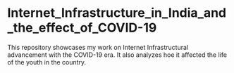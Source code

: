 # Internet_Infrastructure_in_India_and_the_effect_of_COVID-19
This repository showcases my work on Internet Infrastructural advancement with the COVID-19 era. It also analyzes hoe it affected the life of the youth in the country.
